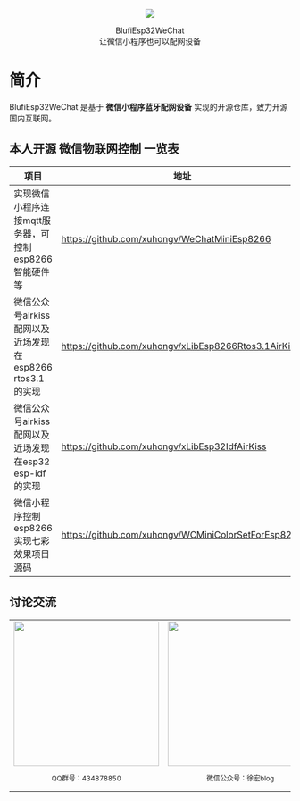 
<p align="center">
  <!-- <a href="http://doc.mini.7yue.pro/"> -->
    <img
      class="QR-img" src="http://qinniu.xuhongv.com/gh_57026554c41a_258.jpg">
  <!-- </a> -->
</p>

<div align="center"> <span class="logo" > BlufiEsp32WeChat </span> </div>

<div class="row" />
<div align="center">
  <span class="desc" >让微信小程序也可以配网设备</span> 
</div>



# 简介

BlufiEsp32WeChat 是基于 **微信小程序蓝牙配网设备** 实现的开源仓库，致力开源国内互联网。


## 本人开源 微信物联网控制 一览表

|项目|地址|
|----|----|
|实现微信小程序连接mqtt服务器，可控制esp8266智能硬件等|https://github.com/xuhongv/WeChatMiniEsp8266|
|微信公众号airkiss配网以及近场发现在esp8266 rtos3.1 的实现|https://github.com/xuhongv/xLibEsp8266Rtos3.1AirKiss|
|微信公众号airkiss配网以及近场发现在esp32 esp-idf 的实现|https://github.com/xuhongv/xLibEsp32IdfAirKiss|
|微信小程序控制esp8266实现七彩效果项目源码| https://github.com/xuhongv/WCMiniColorSetForEsp8266|


## 讨论交流


<table>
  <tbody>
    <tr >
      <td align="center" valign="middle" style="border-style:none">
       <img class="QR-img" height="260" width="260" src="http://qinniu.xuhongv.com/qq.png">
        <p style="font-size:12px;">QQ群号：434878850</p>
      </td>
      <td align="center" valign="middle" style="border-style:none">
        <img class="QR-img" height="260" width="260"  src="http://qinniu.xuhongv.com/1574863773.png">
        <p style="font-size:12px;">微信公众号：徐宏blog</p>
      </td>
    </tr>
  </tbody>
</table>

